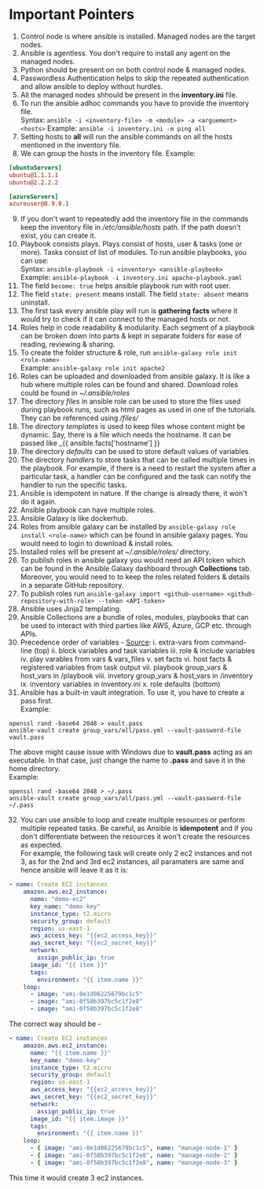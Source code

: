 # Important Pointers

1. Control node is where ansible is installed. Managed nodes are the target nodes.
2. Ansible is agentless. You don't require to install any agent on the managed nodes.
3. Python should be present on on both control node & managed nodes.
4. Passwordless Authentication helps to skip the repeated authentication and allow ansible to deploy without hurdles.
5. All the managed nodes shhould be present in the **inventory.ini** file.
6. To run the ansible adhoc commands you have to provide the inventory file. \
Syntax: `ansible -i <inventory-file> -m <module> -a <arguement> <hosts>`
Example: `ansible -i inventory.ini -m ping all`
7. Setting hosts to **all** will run the ansible commands on all the hosts mentioned in the inventory file.
8. We can group the hosts in the inventory file.
Example: 

```ini
[ubuntuServers]
ubuntu@1.1.1.1
ubuntu@2.2.2.2

[azureServers]
azureuser@8.9.0.1
```

9. If you don't want to repeatedly add the inventory file in the commands keep the inventory file in _/etc/ansible/hosts_ path. If the path doesn't exist, you can create it.
10. Playbook consists plays. Plays consist of hosts, user & tasks (one or more). Tasks consist of list of modules. To run ansible playbooks, you can use: \
Syntax: `ansible-playbook -i <inventory> <ansible-playbook>` \
Example: `ansible-playbook -i inventory.ini apache-playbook.yaml`
11. The field `become: true` helps ansible playbook run with root user.
12. The field `state: present` means install. The field `state: absent` means uninstall.
13. The first task every ansible play will run is **gathering facts** where it would try to check if it can connect to the managed hosts or not.
14. Roles help in code readability & modularity. Each segment of a playbook can be broken down into parts & kept in separate folders for ease of reading, reviewing & sharing.
15. To create the folder structure & role, run `ansible-galaxy role init <role-name>` \
Example: `ansible-galaxy role init apache2`
16. Roles can be uploaded and downloaded from ansible galaxy. It is like a hub where multiple roles can be found and shared. Download roles could be found in _~/.ansible/roles_
17. The directory _files_ in ansible role can be used to store the files used during playbook runs, such as html pages as used in one of the tutorials. They can be referenced using _/files/<filename>_
18. The directory _templates_ is used to keep files whose content might be dynamic. Say, there is a file which needs the hostname. It can be passed like _{{ ansible.facts['hostname'] }}
19. The directory _defaults_ can be used to store default values of variables.
20. The directory _handlers_ to store tasks that can be called multiple times in the playbook. For example, if there is a need to restart the system after a particular task, a handler can be configured and the task can notify the handler to run the specific tasks.
21. Ansible is idempotent in nature. If the change is already there, it won't do it again.
22. Ansible playbook can have multiple roles.
23. Ansible Galaxy is like dockerhub.
24. Roles from ansible galaxy can be installed by `ansible-galaxy role install <role-name>` which can be found in ansible galaxy pages. You would need to login to download & install roles.
25. Installed roles will be present at _~/.ansible/roles/_ directory.
26. To publish roles in ansible galaxy you would need an API token which can be found in the Ansible Galaxy dashboard through **Collections** tab. Moreover, you would need to to keep the roles related folders & details in a separate GitHub repository.
27. To publish roles run `ansible-galaxy import <github-username> <github-repository-with-role> --token <API-token>`
28. Ansible uses Jinja2 templating.
29. Ansible Collections are a bundle of roles, modules, playbooks that can be used to interact with third parties like AWS, Azure, GCP etc. through APIs.
30. Precedence order of variables - [Source](https://medium.com/trendfingers/variable-precedence-in-ansible-2a3dba7766ab):
  i. extra-vars from command-line (top)
  ii. block variables and task variables
  iii. role & include variables
  iv. play varables from vars & vars_files
  v. set facts
  vi. host facts & registered variables from task output
  vii. playbook group_vars & host_vars in /playbook
  viii. invetory group_vars & host_vars in /inventory
  ix. inventory variables in inventory.ini
  x. role defaults (bottom)
31. Ansible has a built-in vault integration. To use it, you have to create a pass first. \
Example:

```shell
openssl rand -base64 2048 > vault.pass
ansible-vault create group_vars/all/pass.yml --vault-password-file vault.pass
```

The above might cause issue with Windows due to **vault.pass** acting as an executable. In that case, just change the name to **.pass** and save it in the home directory. \
Example:

```shell
openssl rand -base64 2048 > ~/.pass
ansible-vault create group_vars/all/pass.yml --vault-password-file ~/.pass
```

32. You can use ansible to loop and create multiple resources or perform multiple repeated tasks. Be careful, as Ansible is **idempotent** and if you don't differentiate between the resources it won't create the resources as expected. \
For example, the following task will create only 2 ec2 instances and not 3, as for the 2nd and 3rd ec2 instances, all paramaters are same and hence ansible will leave it as it is:

```yaml
- name: Create EC2 instances
    amazon.aws.ec2_instance:
      name: "demo-ec2"
      key_name: "demo-key"
      instance_type: t2.micro
      security_group: default
      region: us-east-1
      aws_access_key: "{{ec2_access_key}}" 
      aws_secret_key: "{{ec2_secret_key}}"    
      network:
        assign_public_ip: true
      image_id: "{{ item }}"
      tags:
        environment: "{{ item.name }}"
    loop:
      - image: "ami-0e1d06225679bc1c5"
      - image: "ami-0f58b397bc5c1f2e8"
      - image: "ami-0f58b397bc5c1f2e8"
```

The correct way should be -

```yaml
- name: Create EC2 instances
    amazon.aws.ec2_instance:
      name: "{{ item.name }}"
      key_name: "demo-key"
      instance_type: t2.micro
      security_group: default
      region: us-east-1
      aws_access_key: "{{ec2_access_key}}"
      aws_secret_key: "{{ec2_secret_key}}"   
      network:
        assign_public_ip: true
      image_id: "{{ item.image }}"
      tags:
        environment: "{{ item.name }}"
    loop:
      - { image: "ami-0e1d06225679bc1c5", name: "manage-node-1" }
      - { image: "ami-0f58b397bc5c1f2e8", name: "manage-node-2" }
      - { image: "ami-0f58b397bc5c1f2e8", name: "manage-node-3" }
```
This time it would create 3 ec2 instances.

